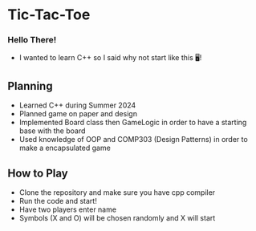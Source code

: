# Tic-Tac-Toe

### Hello There!
- I wanted to learn C++ so I said why not start like this 🖥️!

## Planning
- Learned C++ during Summer 2024
- Planned game on paper and design
- Implemented Board class then GameLogic in order to have a starting base with the board
- Used knowledge of OOP and COMP303 (Design Patterns) in order to make a encapsulated game

## How to Play
- Clone the repository and make sure you have cpp compiler
- Run the code and start!
- Have two players enter name
- Symbols (X and O) will be chosen randomly and X will start


